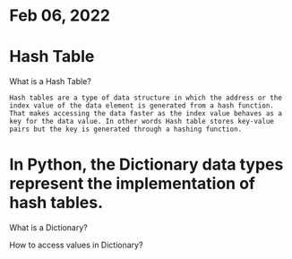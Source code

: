 # Feb 06, 2022
# Hash Table 

What is a Hash Table?

    Hash tables are a type of data structure in which the address or the index value of the data element is generated from a hash function. That makes accessing the data faster as the index value behaves as a key for the data value. In other words Hash table stores key-value pairs but the key is generated through a hashing function.

# In Python, the Dictionary data types represent the implementation of hash tables.


What is a Dictionary?




How to access values in Dictionary? 